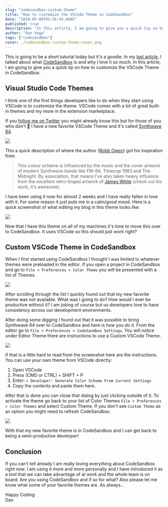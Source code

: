 ```yaml
---
slug: "codesandbox-custom-theme"
title: "How to customize the VSCode Theme in CodeSandbox"
date: "2019-05-08T01:56:43.680Z"
published: true
description: "In this article, I am going to give you a quick tip on how to customize the VSCode Theme in CodeSandbox."
author: "Dan Vega"
tags: ["codesandbox"]
cover: ./codesandbox-custom-theme-cover.png
---
```


This is going to be a short tutorial today but it's a goodie. In my [last article](https://www.danvega.dev/blog/2019/05/02/gridsome-codesandbox-plugin), I talked about what [CodeSandbox](https://codesandbox.io/) is and why I love it so much. In this article, I am going to give you a quick tip on how to customize the VSCode Theme in CodeSandbox.

## Visual Studio Code Themes

I think one of the first things developers like to do when they start using VSCode is to customize the theme. VSCode comes with a lot of great built-in themes and my more in the extension marketplace.

If you [follow me on Twitter](https://twitter.com/therealdanvega) you might already know this but for those of you who don't 🤔 I have a new favorite VSCode Theme and it's called [Synthwave 84](https://github.com/robb0wen/synthwave-vscode).

![](/images/blog/2019/05/08/banner-2dbb41d1-cf07-49a7-8400-fd7c36a1c903.png)

This a quick description of where the author ([Robb Owen](https://github.com/robb0wen)) got his inspiration from

> This colour scheme is influenced by the music and the cover artwork of modern Synthwave bands like FM-84, Timecop 1983 and The Midnight. By association, that means I've also taken heavy influence from the excellent retro-tinged artwork of [James White](https://signalnoise.com/) (check out his work, it's awesome).

I have been using it now for almost 2 weeks and I have really fallen in love with it. For some reason it just puts me in a calm/good mood. Here is a quick screenshot of what editing my blog in this theme looks like.

![](/images/blog/2019/05/08/2019-05-07_21-32-19-dac6471f-8b43-44e3-9d48-850033cf3769.png)

Now that I have this theme on all of my machines it's time to move this over to CodeSandbox. It uses VSCode so this should just work right?

## Custom VSCode Theme in CodeSandbox

When I first started using CodeSandbox I thought I was limited to whatever themes were preloaded in the editor. If you open a project in CodeSandbox and go to `File > Preferences > Color Theme` you will be presented with a list of Themes.

![](/images/blog/2019/05/08/2019-05-07_21-10-20-2c7ccf1f-d37d-4c3f-8d3b-a18a3629e842.png)

After scrolling through the list I quickly found out that my new favorite theme was not available. What was I going to do? How would I ever be productive without it? I am joking of course but us developers love to have consistency across our development environments.

After doing some digging I found out that it was possible to bring Synthwave 84 over to CodeSandbox and here is how you do it. From the editor go to `File > Preferences > CodeSandbox Settings`. You will notice under Editor Theme there are instructions to use a Custom VSCode Theme.

![](/images/blog/2019/05/08/2019-05-07_21-18-45-cf7286cc-ca3e-4619-adac-f41efc3b63b8.png)

If that is a little hard to read from the screenshot here are the instructions. You can use your own theme from VSCode directly:

1. Open VSCode
2. Press (CMD or CTRL) + SHIFT + P
3. Enter: `> Developer: Generate Color Scheme From Current Settings`
4. Copy the contents and paste them here.

After that is done you can close that dialog by just clicking outside of it. To activate the theme go back to your list of Color Themes `File > Preferences > Color Themes` and select Custom Theme. If you don't see `Custom Theme` as an option you might need to refresh CodeSandbox.

![](/images/blog/2019/05/08/2019-05-07_21-27-34-ea6a37f1-d158-4440-aa51-a82e8fdad59d.png)

With that my new favorite theme is in CodeSandbox and I can get back to being a semi-productive developer!

## Conclusion

If you can't tell already I am really loving everything about CodeSandbox right now. I am using it more and more personally and I have introduced it as a tool that we can take advantage of at work and the whole team is on board. Are you using CodeSandbox and if so for what? Also please let me know what some of your favorite themes are. As always...

Happy Coding<br/>
Dan
